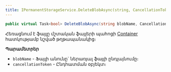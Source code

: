 ```yaml
---
title: IPermanentStorageService.DeleteBlobAsync(string, CancellationToken)
---
```


```c#
public virtual Task<bool> DeleteBlobAsync(string blobName, CancellationToken cancellationToken = default)
```

Հեռացնում է ֆայլը մշտական ֆայլերի պահոցի [Container](Container.md) հատկությամբ նշված թղթապանակից։

**Պարամետրեր**

* `blobName` - Ֆայլի անունը` ներառյալ ֆայլի ընդլայնումը։
* `cancellationToken` - Ընդհատման օբյեկտ։

